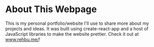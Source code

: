 # About This Webpage
This is my personal portfolio/website I'll use to share more about my projects and ideas. It was built using create-react-app and a host of JavaScript libraries to make the website prettier. Check it out at www.rehbu.me/!

